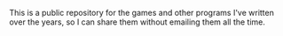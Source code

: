 This is a public repository for the games and other programs I've written over
the years, so I can share them without emailing them all the time.